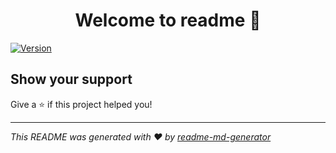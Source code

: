 <h1 align="center">Welcome to readme 👋</h1>
<p>
  <a href="https://www.npmjs.com/package/readme" target="_blank">
    <img alt="Version" src="https://img.shields.io/npm/v/readme.svg">
  </a>
</p>

## Show your support

Give a ⭐️ if this project helped you!

***
_This README was generated with ❤️ by [readme-md-generator](https://github.com/kefranabg/readme-md-generator)_
